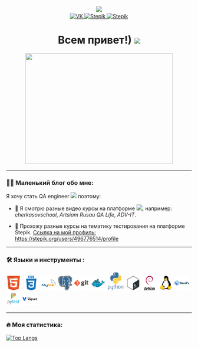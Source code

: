 <div id="header" align="center">
  <img src="https://media.giphy.com/media/hpXdHPfFI5wTABdDx9/giphy.gif" width="200"/>

  <div id="badges" >
    <a href="https://vk.com/id502727440">
      <img src="https://img.shields.io/badge/VK-blue?style=for-the-badge&logo=VK&logoColor=white" alt="VK"/>
    </a>
    <a href="https://stepik.org/users/496776514/profile">
      <img src="https://img.shields.io/badge/Stepik-red?style=for-the-badge&logo=sanic&logoColor=white" alt="Stepik"/>
    </a>
    <a href="https://t.me/andrewwwcg">
      <img src="https://img.shields.io/badge/Telegram-blue?style=for-the-badge&logo=Telegram&logoColor=white" alt="Stepik"/>
    </a>
<h1>
  Всем привет!) 
  <img src="https://media.giphy.com/media/hvRJCLFzcasrR4ia7z/giphy.gif" width="30px"/>
</h1>

  <img src="https://media.giphy.com/media/i1JHRZSXO9LZZDHqii/giphy.gif" width="400" height="300"/>

</div>
</div>

---

### :woman_technologist: Маленький блог обо мне:

Я хочу стать QA engineer <img src="https://media.giphy.com/media/WUlplcMpOCEmTGBtBW/giphy.gif" width="30"> поэтому:

- :telescope: Я смотрю разные видео курсы на платформе  <img src="https://media.giphy.com/media/TgMAmoaliiMthuz4zM/giphy.gif" width="25">, например: *cherkasovschool*, *Artsiom Rusau QA Life*, *ADV-IT*.

- :seedling: Прохожу разные курсы на тематику тестирования на платформе Stepik. [Ссылка на мой профиль:](https://stepik.org/users/496776514/profile) <https://stepik.org/users/496776514/profile>

---  

### :hammer_and_wrench: Языки и инструменты :

<div>
  <img src="https://github.com/devicons/devicon/blob/master/icons/html5/html5-original.svg" title="HTML5" alt="HTML" width="40" height="40"/>&nbsp;
  <img src="https://github.com/devicons/devicon/blob/master/icons/css3/css3-plain-wordmark.svg"  title="CSS3" alt="CSS" width="40" height="40"/>&nbsp;
  <img src="https://github.com/devicons/devicon/blob/master/icons/mysql/mysql-original-wordmark.svg" title="MySQL"  alt="MySQL" width="40" height="40"/>
  <img src="https://github.com/devicons/devicon/blob/master/icons/postgresql/postgresql-original.svg" title="postgresql" **alt="postgresql" width="40" height="40"/>
  <img src="https://github.com/devicons/devicon/blob/master/icons/git/git-original-wordmark.svg" title="Git" **alt="Git" width="40" height="40"/>
  <img src="https://github.com/devicons/devicon/blob/master/icons/docker/docker-original.svg" title="docker" **alt="docker" width="40" height="40"/>
  <img src="https://github.com/devicons/devicon/blob/master/icons/python/python-original-wordmark.svg" title="python" **alt="python" width="50" height="50"/>
  <img src="https://github.com/devicons/devicon/blob/master/icons/bash/bash-original.svg" title="bash" **alt="bash" width="40" height="40"/>
  <img src="https://github.com/devicons/devicon/blob/master/icons/debian/debian-original-wordmark.svg" title="debian" **alt="debian" width="40" height="40"/>
  <img src="https://github.com/devicons/devicon/blob/master/icons/linux/linux-original.svg" title="linux" **alt="linux" width="40" height="40"/>
  <img src="https://github.com/devicons/devicon/blob/master/icons/numpy/numpy-original-wordmark.svg" title="numpy" **alt="numpy" width="40" height="40"/>
  <img src="https://github.com/devicons/devicon/blob/master/icons/pytest/pytest-original-wordmark.svg" title="pytest" **alt="pytest" width="40" height="40"/>
  <img src="https://github.com/devicons/devicon/blob/master/icons/vagrant/vagrant-original-wordmark.svg" title="vagrant" **alt="vagrant" width="40" height="40"/>
</div>

---

### :fire: Моя статистика:

[![Top Langs](https://github-readme-stats.vercel.app/api/top-langs/?username=Andrew1999Nikiforov&layout=compact&theme=vision-friendly-dark)](https://github.com/anuraghazra/github-readme-stats)

